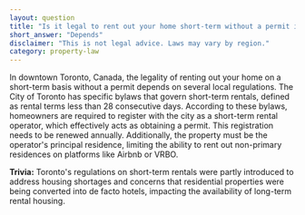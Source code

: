 ```yaml
---
layout: question
title: "Is it legal to rent out your home short-term without a permit in downtown Toronto, Canada?"
short_answer: "Depends"
disclaimer: "This is not legal advice. Laws may vary by region."
category: property-law
---
```

In downtown Toronto, Canada, the legality of renting out your home on a short-term basis without a permit depends on several local regulations. The City of Toronto has specific bylaws that govern short-term rentals, defined as rental terms less than 28 consecutive days. According to these bylaws, homeowners are required to register with the city as a short-term rental operator, which effectively acts as obtaining a permit. This registration needs to be renewed annually. Additionally, the property must be the operator's principal residence, limiting the ability to rent out non-primary residences on platforms like Airbnb or VRBO.

**Trivia:** Toronto's regulations on short-term rentals were partly introduced to address housing shortages and concerns that residential properties were being converted into de facto hotels, impacting the availability of long-term rental housing.
